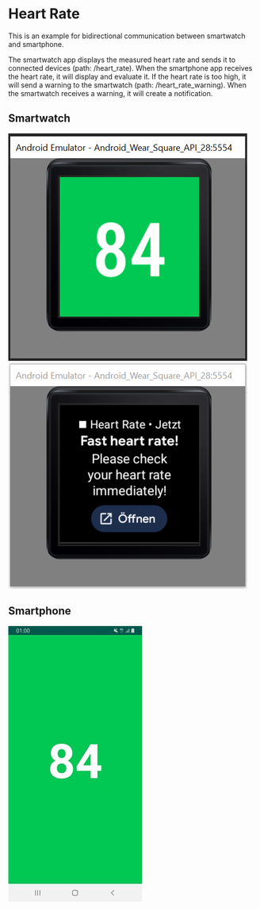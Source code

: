 # Heart Rate
This is an example for bidirectional communication between smartwatch and smartphone.

The smartwatch app displays the measured heart rate and sends it to connected devices (path: /heart_rate).
When the smartphone app receives the heart rate, it will display and evaluate it. If the heart rate
is too high, it will send a warning to the smartwatch (path: /heart_rate_warning). When the smartwatch
receives a warning, it will create a notification.

## Smartwatch
![smartwatch1.PNG](https://github.com/okraku/heart-rate/raw/main/screenshots/smartwatch1.PNG) ![smartwatch2.PNG](https://github.com/okraku/heart-rate/raw/main/screenshots/smartwatch2.PNG)
## Smartphone
![smartphone.jpg](https://github.com/okraku/heart-rate/raw/main/screenshots/smartphone.jpg)
